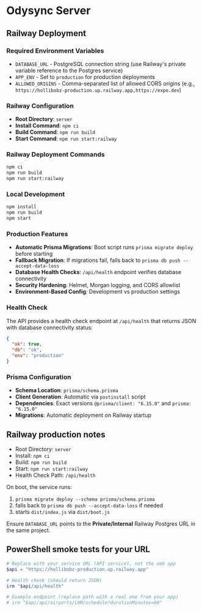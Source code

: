 # Odysync Server

## Railway Deployment

### Required Environment Variables

- `DATABASE_URL` - PostgreSQL connection string (use Railway's private variable reference to the Postgres service)
- `APP_ENV` - Set to `production` for production deployments
- `ALLOWED_ORIGINS` - Comma-separated list of allowed CORS origins (e.g., `https://hollibobz-production.up.railway.app,https://expo.dev`)

### Railway Configuration

- **Root Directory**: `server`
- **Install Command**: `npm ci`
- **Build Command**: `npm run build`
- **Start Command**: `npm run start:railway`

### Railway Deployment Commands

```bash
npm ci
npm run build
npm run start:railway
```

### Local Development

```bash
npm install
npm run build
npm start
```

### Production Features

- **Automatic Prisma Migrations**: Boot script runs `prisma migrate deploy` before starting
- **Fallback Migration**: If migrations fail, falls back to `prisma db push --accept-data-loss`
- **Database Health Checks**: `/api/health` endpoint verifies database connectivity
- **Security Hardening**: Helmet, Morgan logging, and CORS allowlist
- **Environment-Based Config**: Development vs production settings

### Health Check

The API provides a health check endpoint at `/api/health` that returns JSON with database connectivity status:

```json
{
  "ok": true,
  "db": "ok",
  "env": "production"
}
```

### Prisma Configuration

- **Schema Location**: `prisma/schema.prisma`
- **Client Generation**: Automatic via `postinstall` script
- **Dependencies**: Exact versions `@prisma/client: "6.15.0"` and `prisma: "6.15.0"`
- **Migrations**: Automatic deployment on Railway startup

## Railway production notes

- Root Directory: `server`
- Install: `npm ci`
- Build: `npm run build`
- Start: `npm run start:railway`
- Health Check Path: `/api/health`

On boot, the service runs:
1) `prisma migrate deploy --schema prisma/schema.prisma`
2) falls back to `prisma db push --accept-data-loss` if needed
3) starts `dist/index.js` via `dist/boot.js`

Ensure `DATABASE_URL` points to the **Private/Internal** Railway Postgres URL in the same project.

## PowerShell smoke tests for your URL

```powershell
# Replace with your service URL (API service), not the web app
$api = "https://hollibobz-production.up.railway.app"

# Health check (should return JSON)
irm "$api/api/health"

# Example endpoint (replace path with a real one from your app)
# irm "$api/api/airports/LHR/schedule?durationMinutes=60"
```
